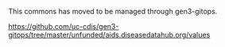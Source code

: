 This commons has moved to be managed through gen3-gitops. 

https://github.com/uc-cdis/gen3-gitops/tree/master/unfunded/aids.diseasedatahub.org/values
